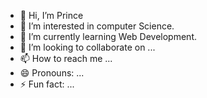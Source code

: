 - 👋 Hi, I’m Prince
- 👀 I’m interested in computer Science.
- 🌱 I’m currently learning Web Development.
- 💞️ I’m looking to collaborate on ...
- 📫 How to reach me ...
- 😄 Pronouns: ...
- ⚡ Fun fact: ...

<!---
TrickyPrince/TrickyPrince is a ✨ special ✨ repository because its `README.md` (this file) appears on your GitHub profile.
You can click the Preview link to take a look at your changes.
--->
